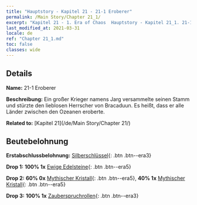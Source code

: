 ```yaml
---
title: "Hauptstory - Kapitel 21 - 21-1 Eroberer"
permalink: /Main Story/Chapter 21_1/
excerpt: "Kapitel 21 - 1. Era of Chaos  Hauptstory - Kapitel 21_1. 21-1 Eroberer"
last_modified_at: 2021-03-31
locale: de
ref: "Chapter 21_1.md"
toc: false
classes: wide
---
```


## Details

 **Name:** 21-1 Eroberer

 **Beschreibung:** Ein großer Krieger namens Jarg versammelte seinen Stamm und stürzte den lieblosen Herrscher von Bracaduun. Es heißt, dass er alle Länder zwischen den Ozeanen eroberte.

 **Related to:** [Kapitel 21](/de/Main Story/Chapter 21/)

## Beutebelohnung

 **Erstabschlussbelohnung:** [Silberschlüssel](/de/Items/con_693/){: .btn .btn--era3}

 **Drop 1:** **100% 1x** [Ewige Edelsteine](/de/Items/mat_72/){: .btn .btn--era5}

 **Drop 2:** **60% 0x** [Mythischer Kristall](/de/Items/mat_66/){: .btn .btn--era5}, **40% 1x** [Mythischer Kristall](/de/Items/mat_66/){: .btn .btn--era5}

 **Drop 3:** **100% 1x** [Zauberspruchrollen](/de/Items/con_694/){: .btn .btn--era3}

